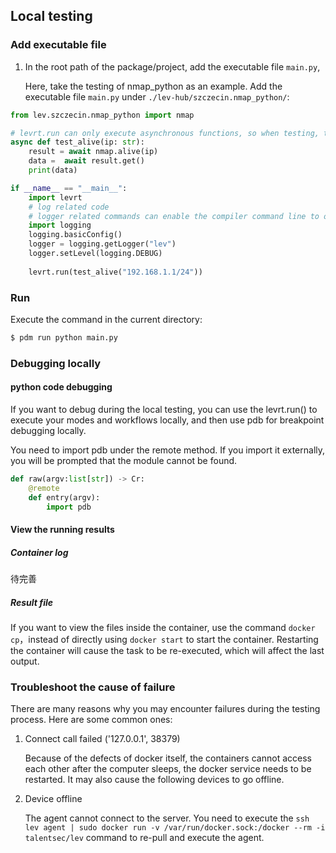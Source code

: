 ## Local testing

### Add executable file

1. In the root path of the package/project, add the executable file `main.py`,

   Here, take the testing of nmap_python as an example. Add the executable file `main.py` under `./lev-hub/szczecin.nmap_python/`:
   

```python
from lev.szczecin.nmap_python import nmap

# levrt.run can only execute asynchronous functions, so when testing, the target method needs to be encapsulated by an asynchronous function first.
async def test_alive(ip: str):
    result = await nmap.alive(ip)
    data =  await result.get()
    print(data)

if __name__ == "__main__":
    import levrt
    # log related code
    # logger related commands can enable the compiler command line to output debugging data when the tool is executed
    import logging
    logging.basicConfig()
    logger = logging.getLogger("lev")
    logger.setLevel(logging.DEBUG)
  
    levrt.run(test_alive("192.168.1.1/24"))
```

### Run

Execute the command in the current directory:

```bash
$ pdm run python main.py
```

### Debugging locally

#### python code debugging

If you want to debug during the local testing, you can use the levrt.run() to execute your modes and workflows locally, and then use pdb for breakpoint debugging locally.

You need to import pdb under the remote method. If you import it externally, you will be prompted that the module cannot be found.

```python
def raw(argv:list[str]) -> Cr:
    @remote
    def entry(argv):
        import pdb
```

#### View the running results
##### Container log
待完善
##### Result file
If you want to view the files inside the container, use the command `docker cp`，instead of directly using `docker start` to start the container.
Restarting the container will cause the task to be re-executed, which will affect the last output.

### Troubleshoot the cause of failure

There are many reasons why you may encounter failures during the testing process. Here are some common ones:

1. Connect call failed ('127.0.0.1', 38379)

   Because of the defects of docker itself, the containers cannot access each other after the computer sleeps, the docker service needs to be restarted.
   It may also cause the following devices to go offline.

2. Device offline

   The agent cannot connect to the server. You need to execute the `ssh lev agent | sudo docker run -v /var/run/docker.sock:/docker --rm -i talentsec/lev` command to re-pull and execute the agent.
   
